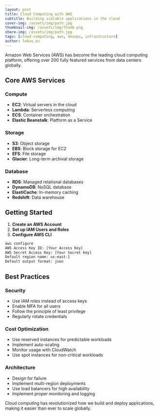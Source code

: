 ```yaml
---
layout: post
title: Cloud Computing with AWS
subtitle: Building scalable applications in the cloud
cover-img: /assets/img/path.jpg
thumbnail-img: /assets/img/thumb.png
share-img: /assets/img/path.jpg
tags: [cloud-computing, aws, devops, infrastructure]
author: lebuu_eu
---
```


Amazon Web Services (AWS) has become the leading cloud computing platform, offering over 200 fully featured services from data centers globally.

## Core AWS Services

### Compute
- **EC2**: Virtual servers in the cloud
- **Lambda**: Serverless computing
- **ECS**: Container orchestration
- **Elastic Beanstalk**: Platform as a Service

### Storage
- **S3**: Object storage
- **EBS**: Block storage for EC2
- **EFS**: File storage
- **Glacier**: Long-term archival storage

### Database
- **RDS**: Managed relational databases
- **DynamoDB**: NoSQL database
- **ElastiCache**: In-memory caching
- **Redshift**: Data warehouse

## Getting Started

1. **Create an AWS Account**
2. **Set up IAM Users and Roles**
3. **Configure AWS CLI**

```bash
aws configure
AWS Access Key ID: [Your Access Key]
AWS Secret Access Key: [Your Secret Key]
Default region name: us-east-1
Default output format: json
```

## Best Practices

### Security
- Use IAM roles instead of access keys
- Enable MFA for all users
- Follow the principle of least privilege
- Regularly rotate credentials

### Cost Optimization
- Use reserved instances for predictable workloads
- Implement auto-scaling
- Monitor usage with CloudWatch
- Use spot instances for non-critical workloads

### Architecture
- Design for failure
- Implement multi-region deployments
- Use load balancers for high availability
- Implement proper monitoring and logging

Cloud computing has revolutionized how we build and deploy applications, making it easier than ever to scale globally. 